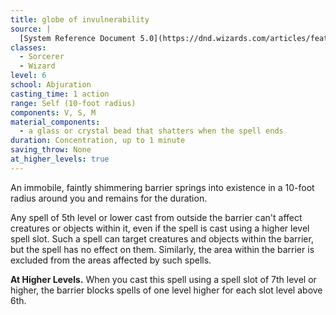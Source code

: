 ```yaml
---
title: globe of invulnerability
source: |
  [System Reference Document 5.0](https://dnd.wizards.com/articles/features/systems-reference-document-srd)
classes:
  - Sorcerer
  - Wizard
level: 6
school: Abjuration
casting_time: 1 action
range: Self (10-foot radius)
components: V, S, M
material_components:
  - a glass or crystal bead that shatters when the spell ends
duration: Concentration, up to 1 minute
saving_throw: None
at_higher_levels: true
---
```


An immobile, faintly shimmering barrier springs into existence in a 10-foot radius around you and remains for the duration.

Any spell of 5th level or lower cast from outside the barrier can't affect creatures or objects within it, even if the spell is cast using a higher level spell slot. Such a spell can target creatures and objects within the barrier, but the spell has no effect on them. Similarly, the area within the barrier is excluded from the areas affected by such spells.

**At Higher Levels.** When you cast this spell using a spell slot of 7th level or higher, the barrier blocks spells of one level higher for each slot level above 6th.
